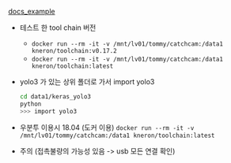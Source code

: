 [docs_example](https://doc.kneron.com/docs/#toolchain/appendix/yolo_example_InModelPreproc_trick/)

- 테스트 한 tool chain 버전
  - `docker run --rm -it -v /mnt/lv01/tommy/catchcam:/data1 kneron/toolchain:v0.17.2`
  - `docker run --rm -it -v /mnt/lv01/tommy/catchcam:/data1 kneron/toolchain:latest`


- yolo3 가 있는 상위 폴더로 가서 import yolo3
  ```bash
  cd data1/keras_yolo3
  python
  >>> import yolo3
  ```

- 우분투 이용시 18.04 (도커 이용) `docker run --rm -it -v /mnt/lv01/tommy/catchcam:/data1 kneron/toolchain:latest`
- 주의 (접촉불량의 가능성 있음 -> usb 모든 연결 확인)
